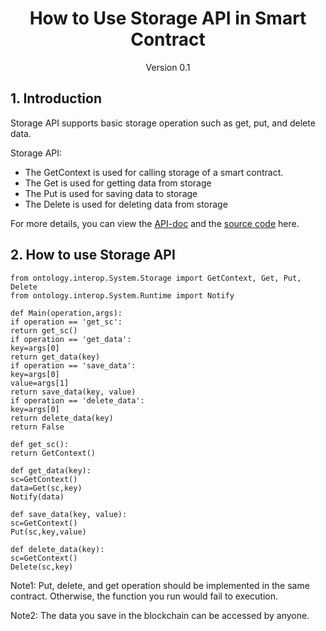 <h1 align="center">How to Use Storage API in Smart Contract</h1>
<p align="center" class="version">Version 0.1</p>

## 1. Introduction

Storage API supports basic storage operation such as get, put, and delete data. 

Storage API:
* The GetContext is used for calling storage of a smart contract.
* The Get is used for getting data from storage
* The Put is used for saving data to storage
* The Delete is used for deleting data from storage

For more details, you can view the [API-doc](http://dev-docs.ont.io/#/docs-en/DeveloperGuide/smartcontract/05-sc-api) and the [source code](https://github.com/ontio/ontology-python-compiler) here.

## 2. How to use Storage API

```
from ontology.interop.System.Storage import GetContext, Get, Put, Delete
from ontology.interop.System.Runtime import Notify

def Main(operation,args):
if operation == 'get_sc':
return get_sc()
if operation == 'get_data':
key=args[0]
return get_data(key)
if operation == 'save_data':
key=args[0]
value=args[1]
return save_data(key, value)
if operation == 'delete_data':
key=args[0]
return delete_data(key)
return False

def get_sc():
return GetContext()

def get_data(key):
sc=GetContext() 
data=Get(sc,key)
Notify(data)

def save_data(key, value):
sc=GetContext() 
Put(sc,key,value)

def delete_data(key):
sc=GetContext() 
Delete(sc,key)
```

Note1: Put, delete, and get operation should be implemented in the same contract. Otherwise, the function you run would fail to execution.

Note2: The data you save in the blockchain can be accessed by anyone.

